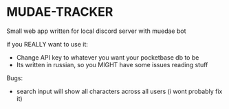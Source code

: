 # MUDAE-TRACKER
Small web app written for local discord server with muedae bot

if you REALLY want to use it:
 - Change API key to whatever you want your pocketbase db to be
 - Its written in russian, so you MIGHT have some issues reading stuff


Bugs:
 - search input will show all characters across all users (i wont probably fix it)
